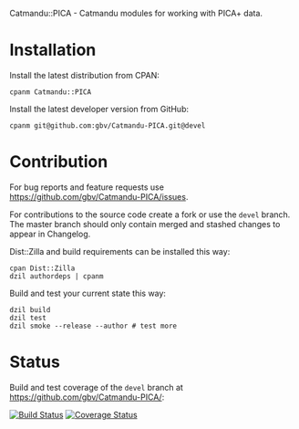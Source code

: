 Catmandu::PICA - Catmandu modules for working with PICA+ data.

# Installation

Install the latest distribution from CPAN:

    cpanm Catmandu::PICA

Install the latest developer version from GitHub:

    cpanm git@github.com:gbv/Catmandu-PICA.git@devel

# Contribution

For bug reports and feature requests use <https://github.com/gbv/Catmandu-PICA/issues>.

For contributions to the source code create a fork or use the `devel` branch. The master
branch should only contain merged and stashed changes to appear in Changelog.

Dist::Zilla and build requirements can be installed this way:

    cpan Dist::Zilla
    dzil authordeps | cpanm

Build and test your current state this way:

    dzil build
    dzil test 
    dzil smoke --release --author # test more

# Status

Build and test coverage of the `devel` branch at <https://github.com/gbv/Catmandu-PICA/>:

[![Build Status](https://travis-ci.org/gbv/Catmandu-PICA.png)](https://travis-ci.org/nichtich/Catmandu-PICA)
[![Coverage Status](https://coveralls.io/repos/gbv/Catmandu-PICA/badge.png?branch=devel)](https://coveralls.io/r/nichtich/Catmandu-PICA?branch=devel)
